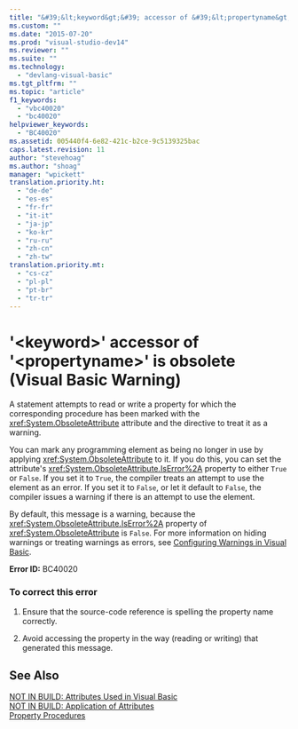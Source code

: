 ```yaml
---
title: "&#39;&lt;keyword&gt;&#39; accessor of &#39;&lt;propertyname&gt;&#39; is obsolete (Visual Basic Warning) | Microsoft Docs"
ms.custom: ""
ms.date: "2015-07-20"
ms.prod: "visual-studio-dev14"
ms.reviewer: ""
ms.suite: ""
ms.technology: 
  - "devlang-visual-basic"
ms.tgt_pltfrm: ""
ms.topic: "article"
f1_keywords: 
  - "vbc40020"
  - "bc40020"
helpviewer_keywords: 
  - "BC40020"
ms.assetid: 005440f4-6e82-421c-b2ce-9c5139325bac
caps.latest.revision: 11
author: "stevehoag"
ms.author: "shoag"
manager: "wpickett"
translation.priority.ht: 
  - "de-de"
  - "es-es"
  - "fr-fr"
  - "it-it"
  - "ja-jp"
  - "ko-kr"
  - "ru-ru"
  - "zh-cn"
  - "zh-tw"
translation.priority.mt: 
  - "cs-cz"
  - "pl-pl"
  - "pt-br"
  - "tr-tr"
---
```

# &#39;&lt;keyword&gt;&#39; accessor of &#39;&lt;propertyname&gt;&#39; is obsolete (Visual Basic Warning)
A statement attempts to read or write a property for which the corresponding procedure has been marked with the <xref:System.ObsoleteAttribute> attribute and the directive to treat it as a warning.  
  
 You can mark any programming element as being no longer in use by applying <xref:System.ObsoleteAttribute> to it. If you do this, you can set the attribute's <xref:System.ObsoleteAttribute.IsError%2A> property to either `True` or `False`. If you set it to `True`, the compiler treats an attempt to use the element as an error. If you set it to `False`, or let it default to `False`, the compiler issues a warning if there is an attempt to use the element.  
  
 By default, this message is a warning, because the <xref:System.ObsoleteAttribute.IsError%2A> property of <xref:System.ObsoleteAttribute> is `False`. For more information on hiding warnings or treating warnings as errors, see [Configuring Warnings in Visual Basic](/visual-studio/ide/configuring-warnings-in-visual-basic).  
  
 **Error ID:** BC40020  
  
### To correct this error  
  
1.  Ensure that the source-code reference is spelling the property name correctly.  
  
2.  Avoid accessing the property in the way (reading or writing) that generated this message.  
  
## See Also  
 [NOT IN BUILD: Attributes Used in Visual Basic](http://msdn.microsoft.com/en-us/22231318-8a40-49af-9245-e0aab723563b)   
 [NOT IN BUILD: Application of Attributes](http://msdn.microsoft.com/en-us/2b1703ed-4437-49b3-bc0b-568094324f47)   
 [Property Procedures](../../visual-basic/language-reference/procedures/property-procedures.md)